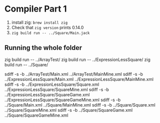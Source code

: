 # Compiler Part 1

1. install zig: `brew install zig`
2. Check that `zig version` prints 0.14.0
3. `zig build run -- ../Square/Main.jack`


## Running the whole folder

zig build run -- ../ArrayTest/
zig build run -- ../ExpressionLessSquare/
zig build run -- ../Square/

sdiff -s -b ../ArrayTest/Main.xml ../ArrayTest/MainMine.xml
sdiff -s -b ../ExpressionLessSquare/Main.xml ../ExpressionLessSquare/MainMine.xml
sdiff -s -b ../ExpressionLessSquare/Square.xml ../ExpressionLessSquare/SquareMine.xml
sdiff -s -b ../ExpressionLessSquare/SquareGame.xml ../ExpressionLessSquare/SquareGameMine.xml
sdiff -s -b ../Square/Main.xml ../Square/MainMine.xml
sdiff -s -b ../Square/Square.xml ../Square/SquareMine.xml
sdiff -s -b ../Square/SquareGame.xml ../Square/SquareGameMine.xml
